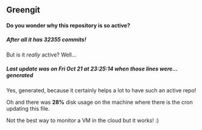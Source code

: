 ## Greengit

#### Do you wonder why this repository is so active?

##### After all it has 32355 commits!

But is it *really* active? Well...

##### Last update was on Fri Oct 21 at 23:25:14 when those lines were... generated

Yes, generated, because it certainly helps a lot to have such an active repo!

Oh and there was **28%** disk usage on the machine
where there is the cron updating this file.

Not the best way to monitor a VM in the cloud but it works! :)

